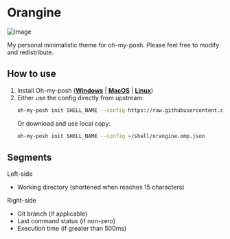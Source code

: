 # Orangine

![image](https://github.com/seclerp/orangine-theme/assets/20597871/58e547be-9be5-41bc-9420-820485723a89)


My personal minimalistic theme for oh-my-posh. Please feel free to modify and redistribute.

## How to use

1. Install Oh-my-posh ([**Windows**](https://ohmyposh.dev/docs/installation/windows) | [**MacOS**](https://ohmyposh.dev/docs/installation/macos) | [**Linux**](https://ohmyposh.dev/docs/installation/linux))
2. Either use the config directly from upstream:
   ```bash
   oh-my-posh init SHELL_NAME --config https://raw.githubusercontent.com/seclerp/orangine-theme/main/orangine.omp.json
   ```
   Or download and use local copy:
   ```bash
   oh-my-posh init SHELL_NAME --config ~/shell/orangine.omp.json
   ```

## Segments
Left-side
- Working directory (shortened when reaches 15 characters)

Right-side
- Git branch (if applicable)
- Last command status (if non-zero)
- Execution time (if greater than 500ms)
